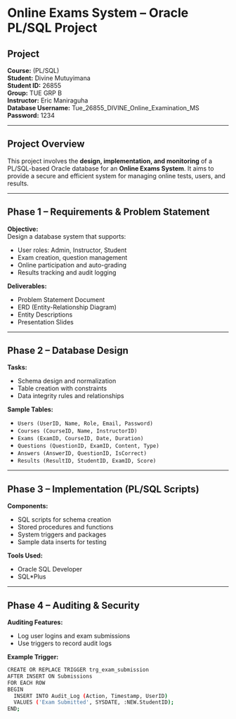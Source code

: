 

#  Online Exams System – Oracle PL/SQL Project

##  Project
**Course:** (PL/SQL)  
**Student:** Divine Mutuyimana  
**Student ID:** 26855  
**Group:** TUE GRP B  
**Instructor:** Eric Maniraguha  
**Database Username:** Tue_26855_DIVINE_Online_Examination_MS  
**Password:** 1234

---

##  Project Overview
This project involves the **design, implementation, and monitoring** of a PL/SQL-based Oracle database for an **Online Exams System**. It aims to provide a secure and efficient system for managing online tests, users, and results.

---

##  Phase 1 – Requirements & Problem Statement

**Objective:**  
Design a database system that supports:
- User roles: Admin, Instructor, Student
- Exam creation, question management
- Online participation and auto-grading
- Results tracking and audit logging

**Deliverables:**
- Problem Statement Document
- ERD (Entity-Relationship Diagram)
- Entity Descriptions
- Presentation Slides

---

##  Phase 2 – Database Design

**Tasks:**
- Schema design and normalization
- Table creation with constraints
- Data integrity rules and relationships

**Sample Tables:**
- `Users (UserID, Name, Role, Email, Password)`
- `Courses (CourseID, Name, InstructorID)`
- `Exams (ExamID, CourseID, Date, Duration)`
- `Questions (QuestionID, ExamID, Content, Type)`
- `Answers (AnswerID, QuestionID, IsCorrect)`
- `Results (ResultID, StudentID, ExamID, Score)`

---

##  Phase 3 – Implementation (PL/SQL Scripts)

**Components:**
- SQL scripts for schema creation
- Stored procedures and functions
- System triggers and packages
- Sample data inserts for testing

**Tools Used:**
- Oracle SQL Developer
- SQL*Plus

---

##  Phase 4 – Auditing & Security

**Auditing Features:**
- Log user logins and exam submissions
- Use triggers to record audit logs

**Example Trigger:**
```bash
CREATE OR REPLACE TRIGGER trg_exam_submission
AFTER INSERT ON Submissions
FOR EACH ROW
BEGIN
  INSERT INTO Audit_Log (Action, Timestamp, UserID)
  VALUES ('Exam Submitted', SYSDATE, :NEW.StudentID);
END;
```